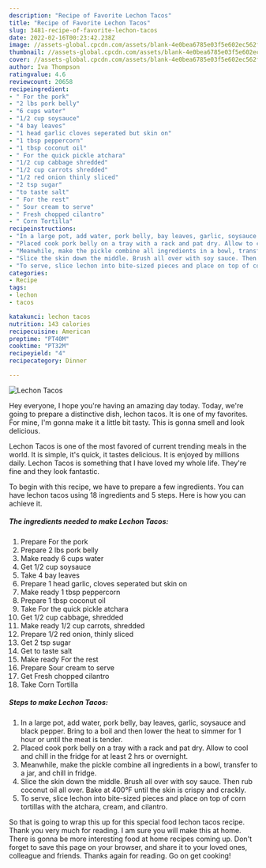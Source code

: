 ```yaml
---
description: "Recipe of Favorite Lechon Tacos"
title: "Recipe of Favorite Lechon Tacos"
slug: 3481-recipe-of-favorite-lechon-tacos
date: 2022-02-16T00:23:42.238Z
image: //assets-global.cpcdn.com/assets/blank-4e0bea6785e03f5e602ec562f230caae08da540cada707380b4fe1bbebba43da.png
thumbnail: //assets-global.cpcdn.com/assets/blank-4e0bea6785e03f5e602ec562f230caae08da540cada707380b4fe1bbebba43da.png
cover: //assets-global.cpcdn.com/assets/blank-4e0bea6785e03f5e602ec562f230caae08da540cada707380b4fe1bbebba43da.png
author: Iva Thompson
ratingvalue: 4.6
reviewcount: 20658
recipeingredient:
- " For the pork"
- "2 lbs pork belly"
- "6 cups water"
- "1/2 cup soysauce"
- "4 bay leaves"
- "1 head garlic cloves seperated but skin on"
- "1 tbsp peppercorn"
- "1 tbsp coconut oil"
- " For the quick pickle atchara"
- "1/2 cup cabbage shredded"
- "1/2 cup carrots shredded"
- "1/2 red onion thinly sliced"
- "2 tsp sugar"
- "to taste salt"
- " For the rest"
- " Sour cream to serve"
- " Fresh chopped cilantro"
- " Corn Tortilla"
recipeinstructions:
- "In a large pot, add water, pork belly, bay leaves, garlic, soysauce and black pepper. Bring to a boil and then lower the heat to simmer for 1 hour or until the meat is tender."
- "Placed cook pork belly on a tray with a rack and pat dry. Allow to cool and chill in the fridge for at least 2 hrs or overnight."
- "Meanwhile, make the pickle combine all ingredients in a bowl, transfer to a jar, and chill in fridge."
- "Slice the skin down the middle. Brush all over with soy sauce. Then rub coconut oil all over. Bake at 400°F until the skin is crispy and crackly."
- "To serve, slice lechon into bite-sized pieces and place on top of corn tortillas with the atchara, cream, and cilantro."
categories:
- Recipe
tags:
- lechon
- tacos

katakunci: lechon tacos 
nutrition: 143 calories
recipecuisine: American
preptime: "PT40M"
cooktime: "PT32M"
recipeyield: "4"
recipecategory: Dinner

---
```



![Lechon Tacos](//assets-global.cpcdn.com/assets/blank-4e0bea6785e03f5e602ec562f230caae08da540cada707380b4fe1bbebba43da.png)

Hey everyone, I hope you're having an amazing day today. Today, we're going to prepare a distinctive dish, lechon tacos. It is one of my favorites. For mine, I'm gonna make it a little bit tasty. This is gonna smell and look delicious.

Lechon Tacos is one of the most favored of current trending meals in the world. It is simple, it's quick, it tastes delicious. It is enjoyed by millions daily. Lechon Tacos is something that I have loved my whole life. They're fine and they look fantastic.




To begin with this recipe, we have to prepare a few ingredients. You can have lechon tacos using 18 ingredients and 5 steps. Here is how you can achieve it.

<!--inarticleads1-->

##### The ingredients needed to make Lechon Tacos:

1. Prepare  For the pork
1. Prepare 2 lbs pork belly
1. Make ready 6 cups water
1. Get 1/2 cup soysauce
1. Take 4 bay leaves
1. Prepare 1 head garlic, cloves seperated but skin on
1. Make ready 1 tbsp peppercorn
1. Prepare 1 tbsp coconut oil
1. Take  For the quick pickle atchara
1. Get 1/2 cup cabbage, shredded
1. Make ready 1/2 cup carrots, shredded
1. Prepare 1/2 red onion, thinly sliced
1. Get 2 tsp sugar
1. Get to taste salt
1. Make ready  For the rest
1. Prepare  Sour cream to serve
1. Get  Fresh chopped cilantro
1. Take  Corn Tortilla




<!--inarticleads2-->

##### Steps to make Lechon Tacos:

1. In a large pot, add water, pork belly, bay leaves, garlic, soysauce and black pepper. Bring to a boil and then lower the heat to simmer for 1 hour or until the meat is tender.
1. Placed cook pork belly on a tray with a rack and pat dry. Allow to cool and chill in the fridge for at least 2 hrs or overnight.
1. Meanwhile, make the pickle combine all ingredients in a bowl, transfer to a jar, and chill in fridge.
1. Slice the skin down the middle. Brush all over with soy sauce. Then rub coconut oil all over. Bake at 400°F until the skin is crispy and crackly.
1. To serve, slice lechon into bite-sized pieces and place on top of corn tortillas with the atchara, cream, and cilantro.




So that is going to wrap this up for this special food lechon tacos recipe. Thank you very much for reading. I am sure you will make this at home. There is gonna be more interesting food at home recipes coming up. Don't forget to save this page on your browser, and share it to your loved ones, colleague and friends. Thanks again for reading. Go on get cooking!

